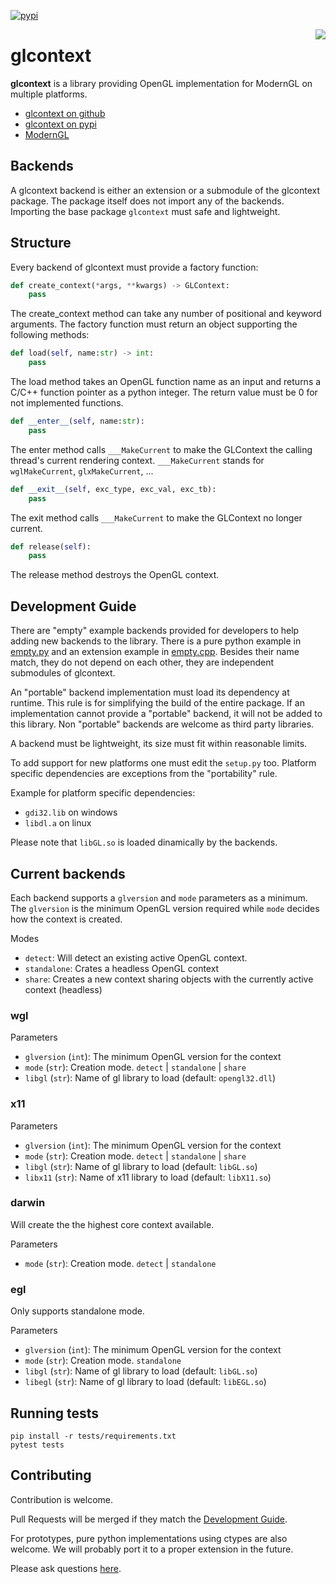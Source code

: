 [![pypi](https://badge.fury.io/py/glcontext.svg)](https://pypi.python.org/pypi/glcontext)

<img align="right" src="https://github.com/moderngl/glcontext/raw/master/.github/icon_small.png">

# glcontext

**glcontext** is a library providing OpenGL implementation for ModernGL on multiple platforms.

* [glcontext on github](https://github.com/moderngl/glcontext)
* [glcontext on pypi](https://pypi.org/project/glcontext)
* [ModernGL](https://github.com/moderngl/moderngl)

## Backends

A glcontext backend is either an extension or a submodule of the glcontext package.
The package itself does not import any of the backends.
Importing the base package `glcontext` must safe and lightweight.

## Structure

Every backend of glcontext must provide a factory function:

```py
def create_context(*args, **kwargs) -> GLContext:
    pass
```

The create\_context method can take any number of positional and keyword arguments.
The factory function must return an object supporting the following methods:

```py
def load(self, name:str) -> int:
    pass
```

The load method takes an OpenGL function name as an input and returns a C/C++ function pointer as a python integer.
The return value must be 0 for not implemented functions.

```py
def __enter__(self, name:str):
    pass
```

The enter method calls `___MakeCurrent` to make the GLContext the calling thread's current rendering context.
`___MakeCurrent` stands for `wglMakeCurrent`, `glxMakeCurrent`, ...

```py
def __exit__(self, exc_type, exc_val, exc_tb):
    pass
```

The exit method calls `___MakeCurrent` to make the GLContext no longer current.

```py
def release(self):
    pass
```

The release method destroys the OpenGL context.

## Development Guide

There are "empty" example backends provided for developers to help adding new backends to the library.
There is a pure python example in [empty.py](#) and an extension example in [empty.cpp](#).
Besides their name match, they do not depend on each other, they are independent submodules of glcontext.

An "portable" backend implementation must load its dependency at runtime.
This rule is for simplifying the build of the entire package.
If an implementation cannot provide a "portable" backend, it will not be added to this library.
Non "portable" backends are welcome as third party libraries.

A backend must be lightweight, its size must fit within reasonable limits.

To add support for new platforms one must edit the `setup.py` too.
Platform specific dependencies are exceptions from the "portability" rule.

Example for platform specific dependencies:

- `gdi32.lib` on windows
- `libdl.a` on linux

Please note that `libGL.so` is loaded dinamically by the backends.

## Current backends

Each backend supports a `glversion` and `mode` parameters as a minimum.
The `glversion` is the minimum OpenGL version required while `mode`
decides how the context is created.

Modes

* `detect`: Will detect an existing active OpenGL context.
* `standalone`: Crates a headless OpenGL context
* `share`: Creates a new context sharing objects with the currently active context (headless)

### wgl

Parameters

* `glversion` (`int`): The minimum OpenGL version for the context
* `mode` (`str`): Creation mode. `detect` | `standalone` | `share`
* `libgl` (`str`): Name of gl library to load (default: `opengl32.dll`)

### x11

Parameters

* `glversion` (`int`): The minimum OpenGL version for the context
* `mode` (`str`): Creation mode. `detect` | `standalone` | `share`
* `libgl` (`str`): Name of gl library to load (default: `libGL.so`)
* `libx11` (`str`): Name of x11 library to load (default: `libX11.so`)

### darwin

Will create the the highest core context available.

Parameters

* `mode` (`str`): Creation mode. `detect` | `standalone`

### egl

Only supports standalone mode.

Parameters

* `glversion` (`int`): The minimum OpenGL version for the context
* `mode` (`str`): Creation mode. `standalone`
* `libgl` (`str`): Name of gl library to load (default: `libGL.so`)
* `libegl` (`str`): Name of gl library to load (default: `libEGL.so`)

## Running tests

```
pip install -r tests/requirements.txt
pytest tests
```

## Contributing

Contribution is welcome.

Pull Requests will be merged if they match the [Development Guide](#).

For prototypes, pure python implementations using ctypes are also welcome.
We will probably port it to a proper extension in the future.

Please ask questions [here](https://github.com/moderngl/glcontext/issues).
